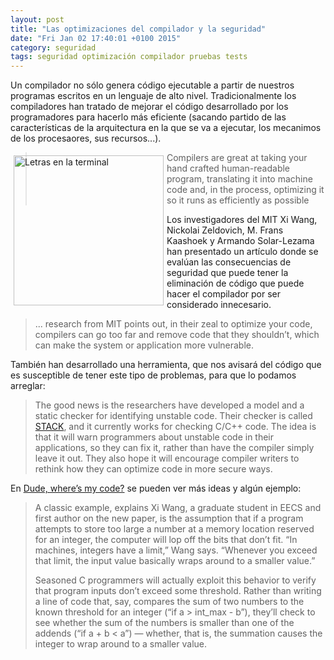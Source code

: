 ```yaml
---
layout: post
title: "Las optimizaciones del compilador y la seguridad"
date: "Fri Jan 02 17:40:01 +0100 2015"
category: seguridad
tags: seguridad optimización compilador pruebas tests
---
```


Un compilador no sólo genera código ejecutable a partir de nuestros programas escritos en un lenguaje de alto nivel. Tradicionalmente los compiladores han tratado de mejorar el código desarrollado por los programadores para hacerlo más eficiente (sacando partido de las características de la arquitectura en la que se va a ejecutar, los mecanimos de los procesaores, sus recursos...).


<a href="https://500px.com/photo/66381679/giteando-by-fernando-tricas" title="Giteando"><img src="https://ppcdn.500px.org/66381679/d50c5e1f55d5e1b8bc2b9f2cc3a585ceb8c9415e/4.jpg" width="240"  alt="Letras en la terminal" style="float:left; margin:5px"></a>

>Compilers are great at taking your hand crafted human-readable program, translating it into machine code and, in the process, optimizing it so it runs as efficiently as possible

Los investigadores del MIT Xi Wang, Nickolai Zeldovich, M. Frans Kaashoek y Armando Solar-Lezama han presentado un artículo donde se evalúan las consecuencias de seguridad que puede tener la eliminación de código que puede hacer el compilador por ser considerado innecesario.

>... research from MIT points out, in their zeal to optimize your code, compilers can go too far and remove code that they shouldn’t, which can make the system or application more vulnerable.

También han desarrollado una herramienta, que nos avisará del código que es susceptible de tener este tipo de problemas, para que lo podamos arreglar:

>The good news is the researchers have developed a model and a static checker for identifying unstable code. Their checker is called [STACK](http://css.csail.mit.edu/stack/), and it currently works for checking C/C++ code. The idea is that it will warn programmers about unstable code in their applications, so they can fix it, rather than have the compiler simply leave it out. They also hope it will encourage compiler writers to rethink how they can optimize code in more secure ways.

En [Dude, where’s my code?](http://newsoffice.mit.edu/2013/system-flags-useful-code-compilers-might-discard-1016) se pueden ver más ideas y algún ejemplo:

>A classic example, explains Xi Wang, a graduate student in EECS and first author on the new paper, is the assumption that if a program attempts to store too large a number at a memory location reserved for an integer, the computer will lop off the bits that don’t fit. “In machines, integers have a limit,” Wang says. “Whenever you exceed that limit, the input value basically wraps around to a smaller value.”
>
>Seasoned C programmers will actually exploit this behavior to verify that program inputs don’t exceed some threshold. Rather than writing a line of code that, say, compares the sum of two numbers to the known threshold for an integer (“if a > int_max - b”), they’ll check to see whether the sum of the numbers is smaller than one of the addends (“if a + b < a”) — whether, that is, the summation causes the integer to wrap around to a smaller value.
